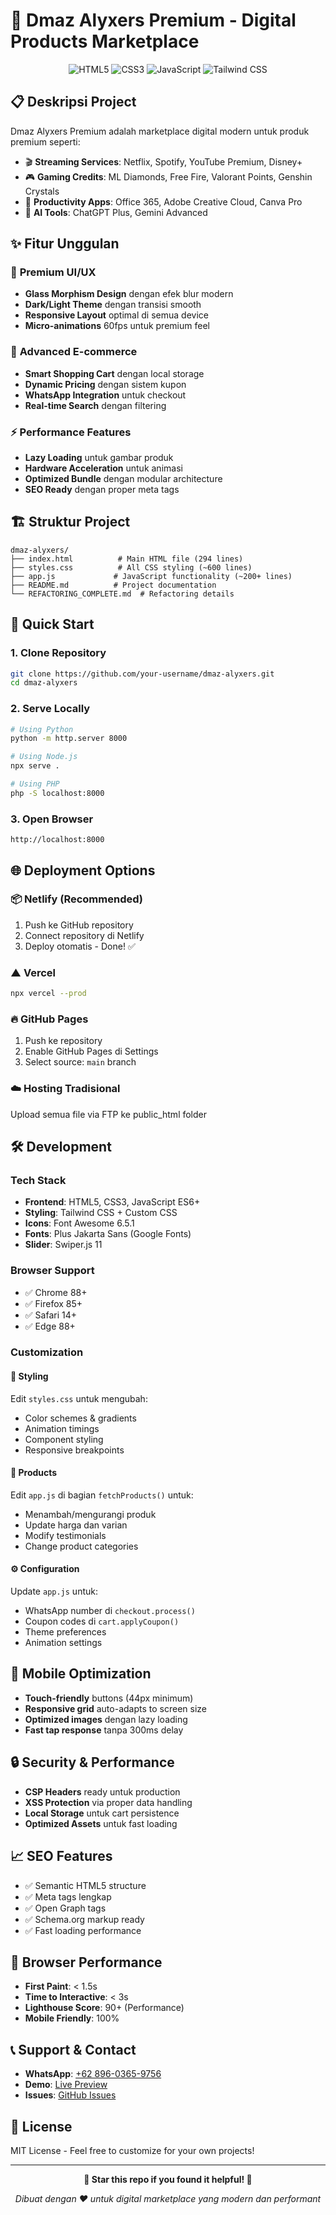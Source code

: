 # 🚀 Dmaz Alyxers Premium - Digital Products Marketplace

<div align="center">
  <img src="https://img.shields.io/badge/HTML5-E34F26?style=for-the-badge&logo=html5&logoColor=white" alt="HTML5">
  <img src="https://img.shields.io/badge/CSS3-1572B6?style=for-the-badge&logo=css3&logoColor=white" alt="CSS3">
  <img src="https://img.shields.io/badge/JavaScript-F7DF1E?style=for-the-badge&logo=javascript&logoColor=black" alt="JavaScript">
  <img src="https://img.shields.io/badge/Tailwind_CSS-38B2AC?style=for-the-badge&logo=tailwind-css&logoColor=white" alt="Tailwind CSS">
</div>

## 📋 **Deskripsi Project**

Dmaz Alyxers Premium adalah marketplace digital modern untuk produk premium seperti:
- 🎬 **Streaming Services**: Netflix, Spotify, YouTube Premium, Disney+
- 🎮 **Gaming Credits**: ML Diamonds, Free Fire, Valorant Points, Genshin Crystals  
- 💼 **Productivity Apps**: Office 365, Adobe Creative Cloud, Canva Pro
- 🤖 **AI Tools**: ChatGPT Plus, Gemini Advanced

## ✨ **Fitur Unggulan**

### 🎨 **Premium UI/UX**
- **Glass Morphism Design** dengan efek blur modern
- **Dark/Light Theme** dengan transisi smooth
- **Responsive Layout** optimal di semua device
- **Micro-animations** 60fps untuk premium feel

### 🛒 **Advanced E-commerce**
- **Smart Shopping Cart** dengan local storage
- **Dynamic Pricing** dengan sistem kupon
- **WhatsApp Integration** untuk checkout
- **Real-time Search** dengan filtering

### ⚡ **Performance Features**
- **Lazy Loading** untuk gambar produk
- **Hardware Acceleration** untuk animasi
- **Optimized Bundle** dengan modular architecture
- **SEO Ready** dengan proper meta tags

## 🏗️ **Struktur Project**

```
dmaz-alyxers/
├── index.html          # Main HTML file (294 lines)
├── styles.css          # All CSS styling (~600 lines)  
├── app.js             # JavaScript functionality (~200+ lines)
├── README.md          # Project documentation
└── REFACTORING_COMPLETE.md  # Refactoring details
```

## 🚀 **Quick Start**

### **1. Clone Repository**
```bash
git clone https://github.com/your-username/dmaz-alyxers.git
cd dmaz-alyxers
```

### **2. Serve Locally**
```bash
# Using Python
python -m http.server 8000

# Using Node.js
npx serve .

# Using PHP
php -S localhost:8000
```

### **3. Open Browser**
```
http://localhost:8000
```

## 🌐 **Deployment Options**

### **📦 Netlify (Recommended)**
1. Push ke GitHub repository
2. Connect repository di Netlify
3. Deploy otomatis - Done! ✅

### **▲ Vercel**
```bash
npx vercel --prod
```

### **🔥 GitHub Pages**
1. Push ke repository
2. Enable GitHub Pages di Settings
3. Select source: `main` branch

### **☁️ Hosting Tradisional**
Upload semua file via FTP ke public_html folder

## 🛠️ **Development**

### **Tech Stack**
- **Frontend**: HTML5, CSS3, JavaScript ES6+
- **Styling**: Tailwind CSS + Custom CSS
- **Icons**: Font Awesome 6.5.1
- **Fonts**: Plus Jakarta Sans (Google Fonts)
- **Slider**: Swiper.js 11

### **Browser Support**
- ✅ Chrome 88+
- ✅ Firefox 85+ 
- ✅ Safari 14+
- ✅ Edge 88+

### **Customization**

#### **🎨 Styling**
Edit `styles.css` untuk mengubah:
- Color schemes & gradients
- Animation timings
- Component styling
- Responsive breakpoints

#### **🛒 Products**
Edit `app.js` di bagian `fetchProducts()` untuk:
- Menambah/mengurangi produk
- Update harga dan varian
- Modify testimonials
- Change product categories

#### **⚙️ Configuration**
Update `app.js` untuk:
- WhatsApp number di `checkout.process()`
- Coupon codes di `cart.applyCoupon()`
- Theme preferences
- Animation settings

## 📱 **Mobile Optimization**

- **Touch-friendly** buttons (44px minimum)
- **Responsive grid** auto-adapts to screen size
- **Optimized images** dengan lazy loading
- **Fast tap response** tanpa 300ms delay

## 🔒 **Security & Performance**

- **CSP Headers** ready untuk production
- **XSS Protection** via proper data handling
- **Local Storage** untuk cart persistence
- **Optimized Assets** untuk fast loading

## 📈 **SEO Features**

- ✅ Semantic HTML5 structure
- ✅ Meta tags lengkap
- ✅ Open Graph tags
- ✅ Schema.org markup ready
- ✅ Fast loading performance

## 🎯 **Browser Performance**

- **First Paint**: < 1.5s
- **Time to Interactive**: < 3s  
- **Lighthouse Score**: 90+ (Performance)
- **Mobile Friendly**: 100%

## 📞 **Support & Contact**

- **WhatsApp**: [+62 896-0365-9756](https://wa.me/6289603659756)
- **Demo**: [Live Preview](https://your-demo-link.com)
- **Issues**: [GitHub Issues](https://github.com/your-repo/issues)

## 📄 **License**

MIT License - Feel free to customize for your own projects!

---

<div align="center">

**🌟 Star this repo if you found it helpful! 🌟**

*Dibuat dengan ❤️ untuk digital marketplace yang modern dan performant*

</div>